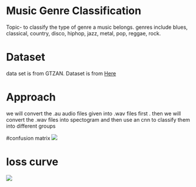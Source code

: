 # Music Genre Classification
Topic- to classify the type of genre a music belongs. genres include blues, classical, country, disco, hiphop, jazz, metal, pop, reggae, rock.<br/>

# Dataset 
data set is from GTZAN. Dataset is from <a href= 'http://marsyasweb.appspot.com/download/data_sets/'>Here</a>

# Approach 
we will convert the .au audio files given into .wav files first . then we will convert the .wav files into spectogram and then use an cnn to classify them into different groups

#confusion matrix
<img src = 'https://github.com/adibyte95/music-genre-classification/blob/master/media/confusion_matrix.png'>

# loss curve
<img src='https://github.com/adibyte95/music-genre-classification/blob/master/media/loss_curve_73_90_10_split.png'>
